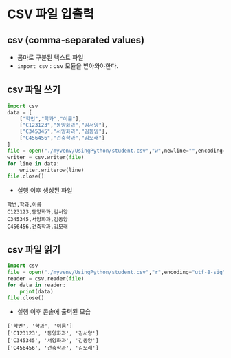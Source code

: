 # CSV 파일 입출력

## csv (comma-separated values)
- 콤마로 구분된 텍스트 파일
- `import csv` : csv 모듈을 받아와야한다.

## csv 파일 쓰기
```python
import csv
data = [
    ["학번","학과","이름"],
    ["C123123","동양화과","김서양"],
    ["C345345","서양화과","김동양"],
    ["C456456","건축학과","김모래"]
]
file = open("./myvenv/UsingPython/student.csv","w",newline="",encoding="utf-8-sig")
writer = csv.writer(file)
for line in data:
    writer.writerow(line)
file.close()
```
- 실행 이후 생성된 파일
```
학번,학과,이름
C123123,동양화과,김서양
C345345,서양화과,김동양
C456456,건축학과,김모래
```

## csv 파일 읽기
```python
import csv
file = open("./myvenv/UsingPython/student.csv","r",encoding="utf-8-sig")
reader = csv.reader(file)
for data in reader:
    print(data)
file.close()
```
- 실행 이후 콘솔에 출력된 모습
```
['학번', '학과', '이름']
['C123123', '동양화과', '김서양']
['C345345', '서양화과', '김동양']
['C456456', '건축학과', '김모래']
```